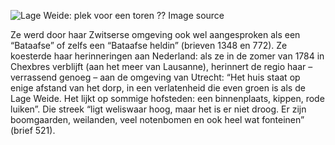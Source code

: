 ![Lage Weide: plek voor een toren ??](/assets/data-models/stories/20210000018_bvz_lage-weide-plek-voor-een-toren-/featured.jpg)
<utm-source sourceUrl="https://hetutrechtsarchief.nl/beeldmateriaal/detail/ba4692ab-ee67-5856-be4b-1d99c9341969">Image source</utm-source>

Ze werd door haar Zwitserse omgeving ook wel aangesproken als een “Bataafse” of zelfs een “Bataafse heldin” (brieven 1348 en 772). Ze koesterde haar herinneringen aan Nederland: als ze in de zomer van 1784 in Chexbres verblijft (aan het meer van Lausanne), herinnert de regio haar – verrassend genoeg – aan de omgeving van Utrecht: “Het huis staat op enige afstand van het dorp, in een verlatenheid die even groen is als de Lage Weide. Het lijkt op sommige hofsteden: een binnenplaats, kippen, rode luiken”. Die streek “ligt weliswaar hoog, maar het is er niet droog. Er zijn boomgaarden, weilanden, veel notenbomen en ook heel wat fonteinen” (brief 521).
